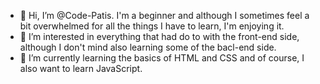 - 👋 Hi, I’m @Code-Patis. I'm a beginner and although I sometimes feel a bit overwhelmed for all the things I have to learn, I'm enjoying it. 
- 👀 I’m interested in everything that had do to with the front-end side, although I don't mind also learning some of the bacl-end side.
- 🌱 I’m currently learning the basics of HTML and CSS and of course, I also want to learn JavaScript.


<!---
Code-Patis/Code-Patis is a ✨ special ✨ repository because its `README.md` (this file) appears on your GitHub profile.
You can click the Preview link to take a look at your changes.
--->
